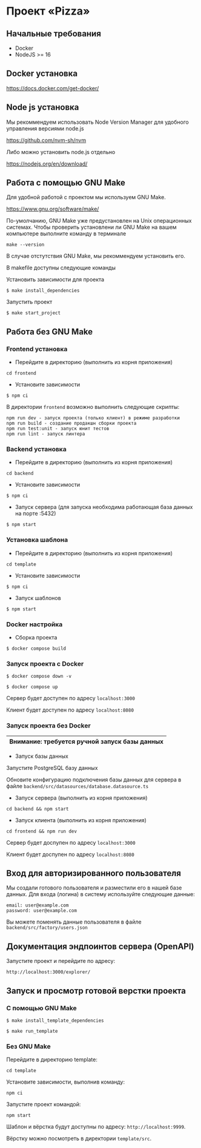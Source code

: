 # Проект «Pizza»

## Начальные требования
- Docker
- NodeJS >= 16

## Docker установка
https://docs.docker.com/get-docker/

## Node js установка
Мы рекоммендуем использовать Node Version Manager для удобного управления версиями node.js

https://github.com/nvm-sh/nvm

Либо можно установить node.js отдельно

https://nodejs.org/en/download/

## Работа с помощью GNU Make
Для удобной работой с проектом мы используем GNU Make.

https://www.gnu.org/software/make/

По-умолчанию, GNU Make уже предустановлен на Unix операционных системах.
Чтобы проверить установлени ли GNU Make на вашем компьютере выполните команду в терминале

```
make --version 
```

В случае отстутствия GNU Make, мы рекоммендуем установить его.

В makefile доступны следующие команды

Установить зависимости для проекта

`$ make install_dependencies`

Запустить проект

`$ make start_project`

## Работа без GNU Make

### Frontend установка

- Перейдите в директорию (выполнить из корня приложения)

`cd frontend`

- Установите зависимости

`$ npm ci`

В директории `frontend` возможно выполнить следующие скрипты:

```
npm run dev - запуск проекта (только клиент) в режиме разработки
npm run build - создание продакшн сборки проекта
npm run test:unit - запуск юнит тестов
npm run lint - запуск линтера
```

### Backend установка

- Перейдите в директорию (выполнить из корня приложения)

`cd backend`

- Установите зависимости

`$ npm ci`

- Запуск сервера (для запуска необходима работающая база данных на порте :5432)

`$ npm start`

### Установка шаблона

- Перейдите в директорию (выполнить из корня приложения)

`cd template`

- Установите зависимости

`$ npm ci`

- Запуск шаблонов

`$ npm start`

### Docker настройка

- Сборка проекта

`$ docker compose build`

### Запуск проекта с Docker

`$ docker compose down -v`

`$ docker compose up`

Сервер будет доступен по адресу `localhost:3000`

Клиент будет доступен по адресу `localhost:8080`

### Запуск проекта без Docker

| Внимание: требуется ручной запуск базы данных |
|-----------------------------------------------|

- Запуск базы данных

Запустите PostgreSQL базу данных

Обновите конфигурацию подключения базы данных для сервера в файле `backend/src/datasources/database.datasource.ts`

- Запуск сервера (выполнить из корня приложения)

```
cd backend && npm start
```

- Запуск клиента (выполнить из корня приложения)

```
cd frontend && npm run dev
```

Сервер будет доспупен по адресу `localhost:3000`

Клиент будет доспупен по адресу `localhost:8080`


## Вход для авторизированного пользователя

Мы создали готового пользователя и разместили его в нашей базе данных. Для входа (логина) в систему используйте следующие данные:

```
email: user@example.com
password: user@example.com
```

Вы можете поменять данные пользователя в файле `backend/src/factory/users.json`

## Документация эндпоинтов сервера (OpenAPI)

Запустите проект и перейдите по адресу:

```
http://localhost:3000/explorer/
```

## Запуск и просмотр готовой верстки проекта

### С помощью GNU Make

`$ make install_template_dependencies`

`$ make run_template`

### Без GNU Make

Перейдите в директорию template:

```
cd template 
```

Установите зависимости, выполнив команду:

```
npm ci
```

Запустите проект командой:

```
npm start
```

Шаблон и вёрстка будут доступны по адресу: `http://localhost:9999`.

Вёрстку можно посмотреть в директории `template/src`.
